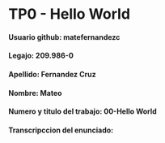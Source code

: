 # TP0 - Hello World
#### Usuario github: matefernandezc
#### Legajo: 209.986-0
#### Apellido: Fernandez Cruz
#### Nombre: Mateo 
#### Numero y titulo del trabajo: 00-Hello World
#### Transcripccion del enunciado:
